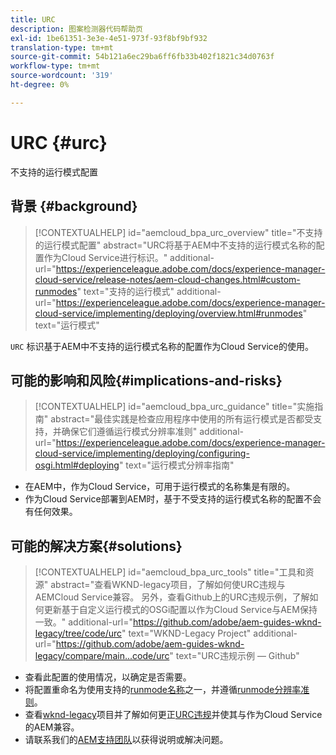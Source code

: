 ```yaml
---
title: URC
description: 图案检测器代码帮助页
exl-id: 1be61351-3e3e-4e51-973f-93f8bf9bf932
translation-type: tm+mt
source-git-commit: 54b121a6ec29ba6ff6fb33b402f1821c34d0763f
workflow-type: tm+mt
source-wordcount: '319'
ht-degree: 0%

---
```


# URC {#urc}

不支持的运行模式配置

## 背景 {#background}

>[!CONTEXTUALHELP]
>id="aemcloud_bpa_urc_overview"
>title="不支持的运行模式配置"
>abstract="URC将基于AEM中不支持的运行模式名称的配置作为Cloud Service进行标识。"
>additional-url="https://experienceleague.adobe.com/docs/experience-manager-cloud-service/release-notes/aem-cloud-changes.html#custom-runmodes" text="支持的运行模式"
>additional-url="https://experienceleague.adobe.com/docs/experience-manager-cloud-service/implementing/deploying/overview.html#runmodes" text="运行模式"

`URC` 标识基于AEM中不支持的运行模式名称的配置作为Cloud Service的使用。

## 可能的影响和风险{#implications-and-risks}

>[!CONTEXTUALHELP]
>id="aemcloud_bpa_urc_guidance"
>title="实施指南"
>abstract="最佳实践是检查应用程序中使用的所有运行模式是否都受支持，并确保它们遵循运行模式分辨率准则"
>additional-url="https://experienceleague.adobe.com/docs/experience-manager-cloud-service/implementing/deploying/configuring-osgi.html#deploying" text="运行模式分辨率指南"

* 在AEM中，作为Cloud Service，可用于运行模式的名称集是有限的。
* 作为Cloud Service部署到AEM时，基于不受支持的运行模式名称的配置不会有任何效果。

## 可能的解决方案{#solutions}

>[!CONTEXTUALHELP]
>id="aemcloud_bpa_urc_tools"
>title="工具和资源"
>abstract="查看WKND-legacy项目，了解如何使URC违规与AEMCloud Service兼容。 另外，查看Github上的URC违规示例，了解如何更新基于自定义运行模式的OSGi配置以作为Cloud Service与AEM保持一致。"
>additional-url="https://github.com/adobe/aem-guides-wknd-legacy/tree/code/urc" text="WKND-Legacy Project"
>additional-url="https://github.com/adobe/aem-guides-wknd-legacy/compare/main...code/urc" text="URC违规示例 — Github"

* 查看此配置的使用情况，以确定是否需要。
* 将配置重命名为使用支持的[runmode名称](https://experienceleague.adobe.com/docs/experience-manager-cloud-service/release-notes/aem-cloud-changes.html#custom-runmodes)之一，并遵循[runmode分辨率准则](https://experienceleague.adobe.com/docs/experience-manager-cloud-service/implementing/deploying/configuring-osgi.html#runmode-resolution)。
* 查看[wknd-legacy](https://github.com/adobe/aem-guides-wknd-legacy/tree/code/urc)项目并了解如何更正[URC违规](https://github.com/adobe/aem-guides-wknd-legacy/compare/main...code/urc)并使其与作为Cloud Service的AEM兼容。
* 请联系我们的[AEM支持团队](https://helpx.adobe.com/enterprise/using/support-for-experience-cloud.html)以获得说明或解决问题。
